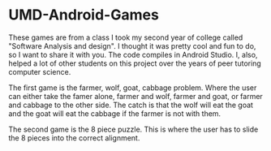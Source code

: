 # UMD-Android-Games

These games are from a class I took my second year of college called "Software Analysis and design". I thought it was pretty cool and fun to do, so I want to share it with you. The code compiles in Android Studio. 
I, also, helped a lot of other students on this project over the years of peer tutoring computer science.

The first game is the farmer, wolf, goat, cabbage problem. Where the user can either take the famer alone, farmer and wolf, farmer and goat, or farmer and cabbage to the other side. 
The catch is that the wolf will eat the goat and the goat will eat the cabbage if the farmer is not with them.

The second game is the 8 piece puzzle. This is where the user has to slide the 8 pieces into the correct alignment.

